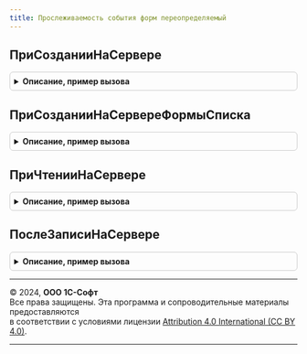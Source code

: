```yaml
---
title: Прослеживаемость события форм переопределяемый
---
```



## ПриСозданииНаСервере
<details style="margin: 1em 0; padding: 0.5em; border: 1px solid #ccc; border-radius: 6px;">

<summary style="font-weight: bold; cursor: pointer;">Описание, пример вызова</summary>

```bsl

// Возникает на сервере при создании формы.
//
// Параметры:
//  Форма - УправляемаяФорма - создаваемая форма,
//  Отказ - Булево - признак отказа от создания формы,
//  СтандартнаяОбработка - Булево - признак выполнения стандартной обработки.
//
Процедура ПриСозданииНаСервере(Форма, Отказ, СтандартнаяОбработка) Экспорт
```

Пример вызова
```bsl
ПрослеживаемостьСобытияФормПереопределяемый.ПриСозданииНаСервере(Форма, Отказ, СтандартнаяОбработка) 
```
</details>

## ПриСозданииНаСервереФормыСписка
<details style="margin: 1em 0; padding: 0.5em; border: 1px solid #ccc; border-radius: 6px;">

<summary style="font-weight: bold; cursor: pointer;">Описание, пример вызова</summary>

```bsl

// Возникает на сервере при создании формы списка.
//
// Параметры:
//  Форма - УправляемаяФорма - создаваемая форма,
//  Отказ - Булево - признак отказа от создания формы,
//  СтандартнаяОбработка - Булево - признак выполнения стандартной обработки.
//
Процедура ПриСозданииНаСервереФормыСписка(Форма, Отказ, СтандартнаяОбработка) Экспорт
```

Пример вызова
```bsl
ПрослеживаемостьСобытияФормПереопределяемый.ПриСозданииНаСервереФормыСписка(Форма, Отказ, СтандартнаяОбработка) 
```
</details>

## ПриЧтенииНаСервере
<details style="margin: 1em 0; padding: 0.5em; border: 1px solid #ccc; border-radius: 6px;">

<summary style="font-weight: bold; cursor: pointer;">Описание, пример вызова</summary>

```bsl

// Вызывается при чтении объекта на сервере.
//
// Параметры:
//  Форма - УправляемаяФорма - форма читаемого объекта,
//  ТекущийОбъект - ДокументОбъект, СправочникОбъект - читаемый объект.
//
Процедура ПриЧтенииНаСервере(Форма, ТекущийОбъект) Экспорт
```

Пример вызова
```bsl
ПрослеживаемостьСобытияФормПереопределяемый.ПриЧтенииНаСервере(Форма, ТекущийОбъект) 
```
</details>

## ПослеЗаписиНаСервере
<details style="margin: 1em 0; padding: 0.5em; border: 1px solid #ccc; border-radius: 6px;">

<summary style="font-weight: bold; cursor: pointer;">Описание, пример вызова</summary>

```bsl

// Переопределяемая процедура, вызываемая из одноименного обработчика события формы.
//
// Параметры:
//  Форма - форма, из обработчика события которой происходит вызов процедуры.
//          См. справочную информацию по событиям управляемой формы.
Процедура ПослеЗаписиНаСервере(Форма, ТекущийОбъект, ПараметрыЗаписи) Экспорт
```

Пример вызова
```bsl
ПрослеживаемостьСобытияФормПереопределяемый.ПослеЗаписиНаСервере(Форма, ТекущийОбъект, ПараметрыЗаписи)
```
</details>

---

© 2024, **ООО 1С-Софт**  
Все права защищены. Эта программа и сопроводительные материалы предоставляются  
в соответствии с условиями лицензии [Attribution 4.0 International (CC BY 4.0)](https://creativecommons.org/licenses/by/4.0/legalcode).

---
